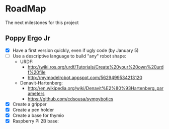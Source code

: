 # RoadMap

The next milestones for this project

## Poppy Ergo Jr

* [x] Have a first version quickly, even if ugly code (by January 5)
* [ ] Use a descriptive language to build "any" robot shape:
  - URDF:
    - http://wiki.ros.org/urdf/Tutorials/Create%20your%20own%20urdf%20file
    - http://mymodelrobot.appspot.com/5629499534213120
  - Denavit-Hartenberg:
    - http://en.wikipedia.org/wiki/Denavit%E2%80%93Hartenberg_parameters
    - https://github.com/cdsousa/sympybotics
* [x] Create a gripper
* [x] Create a pen holder
* [x] Create a base for thymio
* [x] Raspberry Pi 2B base:
